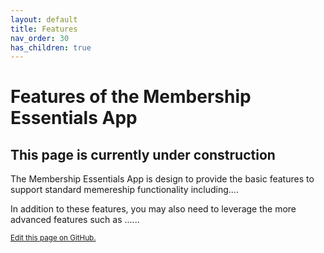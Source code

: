 ```yaml
---
layout: default
title: Features
nav_order: 30
has_children: true
---
```

# Features of the Membership Essentials App

## This page is currently under construction

The Membership Essentials App is design to provide the basic features to support standard memereship functionality including....

In addition to these features, you may also need to leverage the more advanced features such as ......

<footer>
   <a href="https://github.com/SFDO-Community-Sprints/MembershipSchemaAndBenefits-Documentation/edit/main/docs/Features/index.md" style="font-size: smaller;">Edit this page on GitHub.</a>
</footer>
